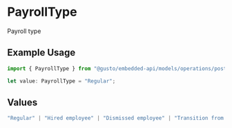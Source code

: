 # PayrollType

Payroll type

## Example Usage

```typescript
import { PayrollType } from "@gusto/embedded-api/models/operations/postcompaniespayrollskipcompanyuuid.js";

let value: PayrollType = "Regular";
```

## Values

```typescript
"Regular" | "Hired employee" | "Dismissed employee" | "Transition from old pay schedule"
```